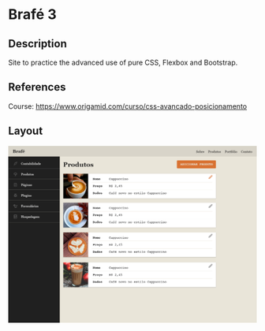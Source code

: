 # Brafé 3

## Description
Site to practice the advanced use of pure CSS, Flexbox and Bootstrap.

## References
Course: https://www.origamid.com/curso/css-avancado-posicionamento

## Layout
![Layout Brafé 3](https://github.com/rafaasimi/Brafe3-Origamid/blob/master/brafe-3.png)
